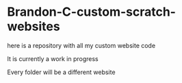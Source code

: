 # Brandon-C-custom-scratch-websites
here is a repository with all my custom website code

It is currently a work in progress

Every folder will be a different website
